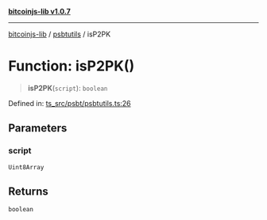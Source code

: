 [**bitcoinjs-lib v1.0.7**](../../../README.md)

***

[bitcoinjs-lib](../../../README.md) / [psbtutils](../README.md) / isP2PK

# Function: isP2PK()

> **isP2PK**(`script`): `boolean`

Defined in: [ts\_src/psbt/psbtutils.ts:26](https://github.com/sCrypt-Inc/bitcoinjs-lib/blob/e3b2d1c4c35cd925f8b17063dc9eb0300cab46a2/ts_src/psbt/psbtutils.ts#L26)

## Parameters

### script

`Uint8Array`

## Returns

`boolean`

